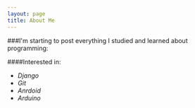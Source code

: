 ```yaml
---
layout: page
title: About Me
---
```


###I'm starting to post everything I studied and learned about programming:  

####Interested in:
- _Django_
- _Git_
- _Anrdoid_
- _Arduino_
